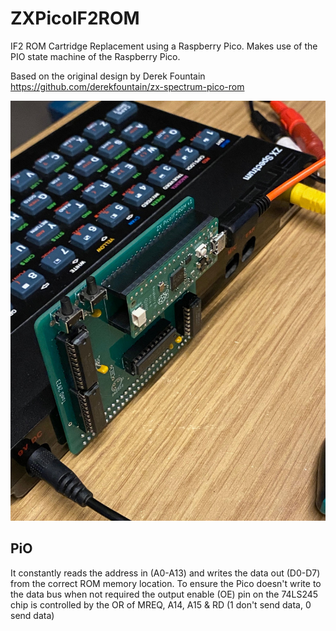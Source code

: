 # ZXPicoIF2ROM
IF2 ROM Cartridge Replacement using a Raspberry Pico. Makes use of the PIO state machine of the Raspberry Pico.

Based on the original design by Derek Fountain https://github.com/derekfountain/zx-spectrum-pico-rom

![image](./Images/prototype.jpg "Prototype")

## PiO

It constantly reads the address in (A0-A13) and writes the data out (D0-D7) from the correct ROM memory location. To ensure the Pico doesn't write to the data bus when not required the output enable (OE) pin on the 74LS245 chip is controlled by the OR of MREQ, A14, A15 & RD (1 don't send data, 0 send data)

